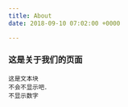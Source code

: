 ```yaml
---
title: About
date: 2018-09-10 07:02:00 +0000

---
```

### 这是关于我们的页面

    这是文本块
    不会不显示吧．
    不显示数字